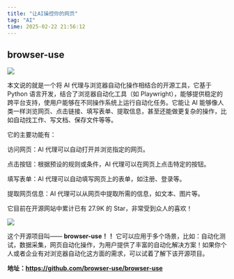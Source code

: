 ```yaml
---
title: "让AI操控你的网页"
tag: "AI"
time: 2025-02-22 21:56:12
---
```


## browser-use

<img src="../imgs/144/12.webp" />

本文说的就是一个将 AI 代理与浏览器自动化操作相结合的开源工具，它基于 Python 语言开发，结合了浏览器自动化工具（如 Playwright），能够提供稳定的跨平台支持，使用户能够在不同操作系统上运行自动化任务。它能让 AI 能够像人类一样浏览网页、点击链接、填写表单、提取信息，甚至还能做更复杂的操作，比如自动找工作、写文档、保存文件等等。

它的主要功能有：

访问网页：AI 代理可以自动打开并浏览指定的网页。

点击按钮：根据预设的规则或条件，AI 代理可以在网页上点击特定的按钮。

填写表单：AI 代理可以自动填写网页上的表单，如注册、登录等。

提取网页信息：AI 代理可以从网页中提取所需的信息，如文本、图片等。

它目前在开源网站中累计已有 27.9K 的 Star，非常受到众人的喜欢！

<img src="../imgs/144/13.webp" />

这个开源项目叫—— **browser-use！！** 它可以应用于多个场景，比如：自动化测试，数据采集，网页自动化操作，为用户提供了丰富的自动化解决方案！如果你个人或者企业有对浏览器自动化这方面的需求，可以试着了解下该开源项目。

**地址：https://github.com/browser-use/browser-use**
